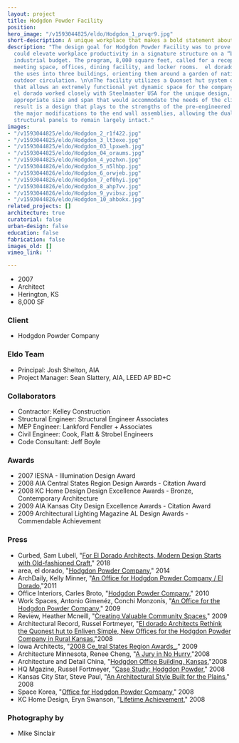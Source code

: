 ```yaml
---
layout: project
title: Hodgdon Powder Facility
position: 
hero_image: "/v1593044825/eldo/Hodgdon_1_prvqr9.jpg"
short-description: A unique workplace that makes a bold statement about brand identity
description: "The design goal for Hodgdon Powder Facility was to prove that a building
  could elevate workplace productivity in a signature structure on a “bare bones”
  industrial budget. The program, 8,000 square feet, called for a reception area,
  meeting space, offices, dining facility, and locker rooms.  el dorado chose to separate
  the uses into three buildings, orienting them around a garden of native plants and
  outdoor circulation. \n\nThe facility utilizes a Quonset hut system of construction
  that allows an extremely functional yet dynamic space for the company’s employees.
  el dorado worked closely with Steelmaster USA for the unique design, examining an
  appropriate size and span that would accommodate the needs of the client. The end
  result is a design that plays to the strengths of the pre-engineered system by focusing
  the major modifications to the end wall assemblies, allowing the dual-corrugated,
  structural panels to remain largely intact."
images:
- "/v1593044825/eldo/Hodgdon_2_r1f422.jpg"
- "/v1593044825/eldo/Hodgdon_3_lt3exe.jpg"
- "/v1593044825/eldo/Hodgdon_03_lpxweh.jpg"
- "/v1593044825/eldo/Hodgdon_04_oraums.jpg"
- "/v1593044825/eldo/Hodgdon_4_yozhxn.jpg"
- "/v1593044826/eldo/Hodgdon_5_n5lhbp.jpg"
- "/v1593044826/eldo/Hodgdon_6_orwjeb.jpg"
- "/v1593044826/eldo/Hodgdon_7_ef0hyi.jpg"
- "/v1593044826/eldo/Hodgdon_8_ahp7vv.jpg"
- "/v1593044826/eldo/Hodgdon_9_yvibsz.jpg"
- "/v1593044826/eldo/Hodgdon_10_ahbokx.jpg"
related_projects: []
architecture: true
curatorial: false
urban-design: false
education: false
fabrication: false
images_old: []
vimeo_link: ''

---
```

* 2007
* Architect
* Herington, KS
* 8,000 SF

### Client

* Hodgdon Powder Company

### Eldo Team

* Principal: Josh Shelton, AIA
* Project Manager: Sean Slattery, AIA, LEED AP BD+C

### Collaborators

* Contractor: Kelley Construction
* Structural Engineer: Structural Engineer Associates
* MEP Engineer: Lankford Fendler + Associates
* Civil Engineer: Cook, Flatt & Strobel Engineers
* Code Consultant: Jeff Boyle

### Awards

* 2007 IESNA - Illumination Design Award
* 2008 AIA Central States Region Design Awards - Citation Award
* 2008 KC Home Design Design Excellence Awards - Bronze, Contemporary Architecture
* 2009 AIA Kansas City Design Excellence Awards - Citation Award
* 2009 Architectural Lighting Magazine AL Design Awards - Commendable Achievement

### Press

* Curbed, Sam Lubell, "[For El Dorado Architects, Modern Design Starts with Old-fashioned Craft](https://www.curbed.com/2018/2/2/16905344/el-dorado-architects-groundbreakers-kansas-city)," 2018
* area, el dorado, "[Hodgdon Powder Company](https://www.area-arch.it/en/hodgdon-powder-company/)," 2014
* ArchDaily, Kelly Minner, "[An Office for Hodgdon Powder Company / El Dorado](https://www.archdaily.com/106531/an-office-for-hodgdon-powder-company-el-dorado),"2011
* Office Interiors, Carles Broto, "[Hodgdon Powder Company](assets.ctfassets.net/7ceafwpo4r5g/iCL396sZRuDog1cmpp25L/8c5e7edec2d56952fa67c46c6263ce40/2010-Office_Interiors-Hodgdon_Only.pdf)," 2010
* Work Spaces, Antonio Gimenéz, Conchi Monzonís, "[An Office for the Hodgdon Powder Company](downloads.ctfassets.net/7ceafwpo4r5g/1v1ZNgRVyYY5mLvaKTHkc2/501807cee6b1d8012d1c5f4fecc24f57/2009-Hodgdon_Powder-Pencil_Work_Spaces.pdf )," 2009
* Review, Heather Mcneill, "[Creating Valuable Community Spaces](downloads.ctfassets.net/7ceafwpo4r5g/74eLBpkCkCFT3Xj8drXZpQ/f098b349c03901a2918bc4d9b3dd7174/2009-eldorado_AIA_Central_States_Awards-Review.pdf )," 2009
* Architectural Record, Russel Fortmeyer, "[El dorado Architects Rethink the Quonest hut to Enliven Simple, New Offices for the Hodgdon Powder Company in Rural Kansas](downloads.ctfassets.net/7ceafwpo4r5g/3S1bRAWj1erM8TVfxs36Bp/11becb977b811d599d4c5392465e2101/2008-Hodgdon-Arch_Record.pdf ),"2008
* Iowa Architects, "[2008 Ce_tral States Region Awards_](assets.ctfassets.net/7ceafwpo4r5g/40cNEge1fFwB0VXXuPO2TK/fe737c3d588aed125d553dc944afa281/2009-Central_States_Award_Winners-Iowa_Architect.pdf)," 2009
* Architecture Minnesota, Renee Cheng, "[A Jury in No Hurry](assets.ctfassets.net/7ceafwpo4r5g/4S5vXZnEnNWg2oRnzON7N6/680f24fb10de5e8f54951dc73314a55c/2008-AIA_MN_Honor_Awards-Architecture_MN.pdf ),"2008
* Architecture and Detail China, "[Hodgdon Office Building, Kansas](downloads.ctfassets.net/7ceafwpo4r5g/5DU6Cuvj6MRDnHP7rnFdSI/7d47b13a67ff37acd9752ffdf2428a92/2008-Hodgdon-DETAIL_China.pdf),"2008
* HQ Mgazine, Russel Fortmeyer, "[Case Study: Hodgdon Powder](assets.ctfassets.net/7ceafwpo4r5g/3vqp4xTWOJ0DSdfrnXR7Wx/b46ff1013895e0d8779c5fa2d1053eca/2008-Hodgdon-HQ_small.pdf)," 2008
* Kansas City Star, Steve Paul, "[An Architectural Style Built for the Plains](downloads.ctfassets.net/7ceafwpo4r5g/4dN98b8CGlLwJxYnqI6Wi4/b74438de50d545aab59005b48a49a208/2008-Hodgdon-KCStar.pdf)," 2008
* Space Korea, "[Office for Hodgdon Powder Company](downloads.ctfassets.net/7ceafwpo4r5g/79KwP6tB7jfkmthlTGQacJ/5f0f827cf72f74d22cbfcb30dbbdc030/2008-Hodgdon-Space_Korea_Magazine.pdf )," 2008
* KC Home Design, Eryn Swanson, "[Lifetime Achievement](downloads.ctfassets.net/7ceafwpo4r5g/37XvC6afNSJrdmlGiCKTzr/022f108049b58e6bbf2c3708827cfd2c/2008-el_dorado_-KC_HomeDesign.pdf)," 2008

### Photography by

* Mike Sinclair